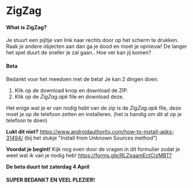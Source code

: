 # ZigZag
 
#### What is ZigZag?
Je stuurt een pijltje van link naar rechts door op het scherm te drukken. Raak je andere objecten aan dan ga je dood en moet je opnieuw! De langer het spel duurt de sneller je zal gaan.. Hoe ver kan jij komen?

#### Beta
Bedankt voor het meedoen met de beta!
Je kan 2 dingen doen:

1. Klik op de download knop en download de ZIP. 
2. Klik op de *ZigZag.apk* file en download deze. 

Het enige wat je er van nodig hebt van de zip is de *ZigZag.apk* file, deze moet je op de telefoon zetten en installeren. (het is handig om dit al op je telefoon te doen) 

**Lukt dit niet?**
https://www.androidauthority.com/how-to-install-apks-31494/ (bij het stukje "Install from Unknown Sources method")


**Voordat je begint!** 
Kijk nog even door de vragen in dit formulier zodat je weet wat ik van je nodig heb! 
https://forms.gle/RLZpaamEctCjzMBT7

**De beta duurt tot zaterdag 4 April**

#### SUPER BEDANKT EN VEEL PLEZIER!

